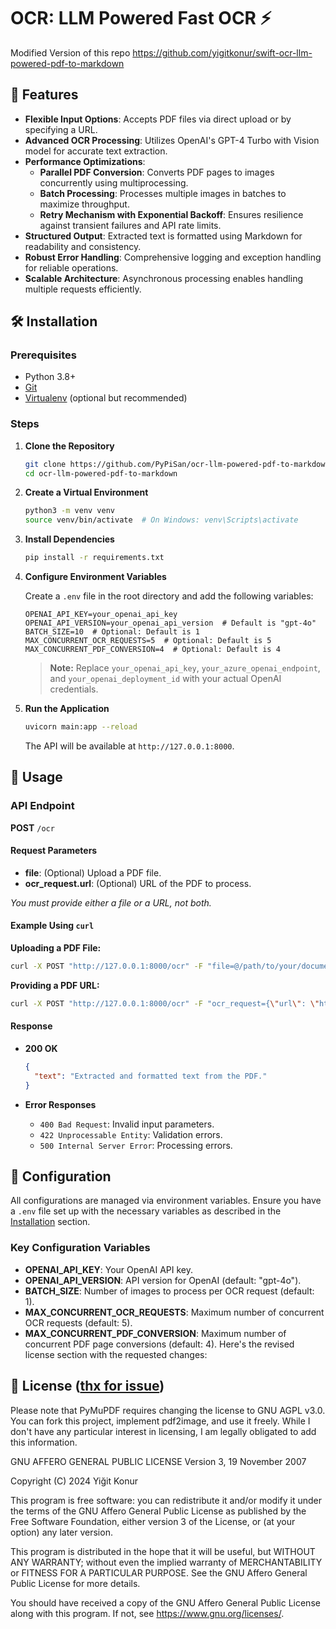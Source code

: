 # OCR: LLM Powered Fast OCR ⚡
Modified Version of this repo https://github.com/yigitkonur/swift-ocr-llm-powered-pdf-to-markdown

## 🌟 Features

- **Flexible Input Options**: Accepts PDF files via direct upload or by specifying a URL.
- **Advanced OCR Processing**: Utilizes OpenAI's GPT-4 Turbo with Vision model for accurate text extraction.
- **Performance Optimizations**:
  - **Parallel PDF Conversion**: Converts PDF pages to images concurrently using multiprocessing.
  - **Batch Processing**: Processes multiple images in batches to maximize throughput.
  - **Retry Mechanism with Exponential Backoff**: Ensures resilience against transient failures and API rate limits.
- **Structured Output**: Extracted text is formatted using Markdown for readability and consistency.
- **Robust Error Handling**: Comprehensive logging and exception handling for reliable operations.
- **Scalable Architecture**: Asynchronous processing enables handling multiple requests efficiently.

## 🛠️ Installation

### Prerequisites

- Python 3.8+
- [Git](https://git-scm.com/)
- [Virtualenv](https://virtualenv.pypa.io/en/latest/) (optional but recommended)

### Steps

1. **Clone the Repository**

   ```bash
   git clone https://github.com/PyPiSan/ocr-llm-powered-pdf-to-markdown.git
   cd ocr-llm-powered-pdf-to-markdown
   ```

2. **Create a Virtual Environment**

   ```bash
   python3 -m venv venv
   source venv/bin/activate  # On Windows: venv\Scripts\activate
   ```

3. **Install Dependencies**

   ```bash
   pip install -r requirements.txt
   ```

4. **Configure Environment Variables**

   Create a `.env` file in the root directory and add the following variables:

   ```env
   OPENAI_API_KEY=your_openai_api_key
   OPENAI_API_VERSION=your_openai_api_version  # Default is "gpt-4o"
   BATCH_SIZE=10  # Optional: Default is 1
   MAX_CONCURRENT_OCR_REQUESTS=5  # Optional: Default is 5
   MAX_CONCURRENT_PDF_CONVERSION=4  # Optional: Default is 4
   ```

   > **Note:** Replace `your_openai_api_key`, `your_azure_openai_endpoint`, and `your_openai_deployment_id` with your actual OpenAI credentials.

5. **Run the Application**

   ```bash
   uvicorn main:app --reload
   ```

   The API will be available at `http://127.0.0.1:8000`.

## 🎯 Usage

### API Endpoint

**POST** `/ocr`

#### Request Parameters

- **file**: (Optional) Upload a PDF file.
- **ocr_request.url**: (Optional) URL of the PDF to process.

*You must provide either a file or a URL, not both.*

#### Example Using `curl`

**Uploading a PDF File:**

```bash
curl -X POST "http://127.0.0.1:8000/ocr" -F "file=@/path/to/your/document.pdf"
```

**Providing a PDF URL:**

```bash
curl -X POST "http://127.0.0.1:8000/ocr" -F "ocr_request={\"url\": \"https://example.com/document.pdf\"}" -H "Content-Type: application/json"
```

#### Response

- **200 OK**

  ```json
  {
    "text": "Extracted and formatted text from the PDF."
  }
  ```

- **Error Responses**

  - `400 Bad Request`: Invalid input parameters.
  - `422 Unprocessable Entity`: Validation errors.
  - `500 Internal Server Error`: Processing errors.

## 🧰 Configuration

All configurations are managed via environment variables. Ensure you have a `.env` file set up with the necessary variables as described in the [Installation](#installation) section.

### Key Configuration Variables

- **OPENAI_API_KEY**: Your OpenAI API key.
- **OPENAI_API_VERSION**: API version for OpenAI (default: "gpt-4o").
- **BATCH_SIZE**: Number of images to process per OCR request (default: 1).
- **MAX_CONCURRENT_OCR_REQUESTS**: Maximum number of concurrent OCR requests (default: 5).
- **MAX_CONCURRENT_PDF_CONVERSION**: Maximum number of concurrent PDF page conversions (default: 4).
Here's the revised license section with the requested changes:

## 📜 License ([thx for issue](https://github.com/yigitkonur/swift-ocr-llm-powered-pdf-to-markdown/issues/1))

Please note that PyMuPDF requires changing the license to GNU AGPL v3.0. You can fork this project, implement pdf2image, and use it freely. While I don't have any particular interest in licensing, I am legally obligated to add this information.

GNU AFFERO GENERAL PUBLIC LICENSE
Version 3, 19 November 2007

Copyright (C) 2024 Yiğit Konur

This program is free software: you can redistribute it and/or modify
it under the terms of the GNU Affero General Public License as published
by the Free Software Foundation, either version 3 of the License, or
(at your option) any later version.

This program is distributed in the hope that it will be useful,
but WITHOUT ANY WARRANTY; without even the implied warranty of
MERCHANTABILITY or FITNESS FOR A PARTICULAR PURPOSE.  See the
GNU Affero General Public License for more details.

You should have received a copy of the GNU Affero General Public License
along with this program.  If not, see <https://www.gnu.org/licenses/>.
